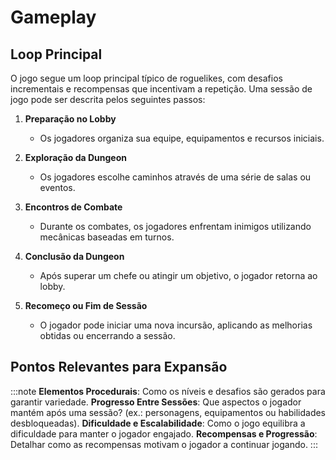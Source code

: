 # Gameplay

## Loop Principal

O jogo segue um loop principal típico de roguelikes, com desafios incrementais e recompensas que incentivam a repetição. Uma sessão de jogo pode ser descrita pelos seguintes passos:

1. **Preparação no Lobby**

   - Os jogadores organiza sua equipe, equipamentos e recursos iniciais.

2. **Exploração da Dungeon**

   - Os jogadores escolhe caminhos através de uma série de salas ou eventos.

3. **Encontros de Combate**

   - Durante os combates, os jogadores enfrentam inimigos utilizando mecânicas baseadas em turnos.

4. **Conclusão da Dungeon**

   - Após superar um chefe ou atingir um objetivo, o jogador retorna ao lobby.

5. **Recomeço ou Fim de Sessão**
   - O jogador pode iniciar uma nova incursão, aplicando as melhorias obtidas ou encerrando a sessão.

## Pontos Relevantes para Expansão

:::note
**Elementos Procedurais**: Como os níveis e desafios são gerados para garantir variedade.
**Progresso Entre Sessões**: Que aspectos o jogador mantém após uma sessão? (ex.: personagens, equipamentos ou habilidades desbloqueadas).
**Dificuldade e Escalabilidade**: Como o jogo equilibra a dificuldade para manter o jogador engajado.
**Recompensas e Progressão**: Detalhar como as recompensas motivam o jogador a continuar jogando.
:::

